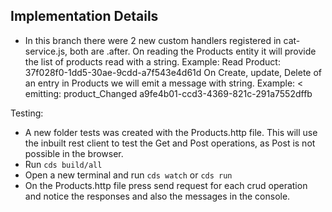 ## Implementation Details

- In this branch there were 2 new custom handlers registered in cat-service.js, both are .after. 
On reading the Products entity it will provide the list of products read with a string. Example: Read Product: 37f028f0-1dd5-30ae-9cdd-a7f543e4d61d
On Create, update, Delete of an entry in Products we will emit a message with string. Example: < emitting: product_Changed a9fe4b01-ccd3-4369-821c-291a7552dffb

Testing:
- A new folder tests was created with the Products.http file. This will use the inbuilt rest client to test the Get and Post operations, as Post is not possible in the browser.
- Run `cds build/all`
- Open a new terminal and run `cds watch` or `cds run`
- On the Products.http file press send request for each crud operation and notice the responses and also the messages in the console.
